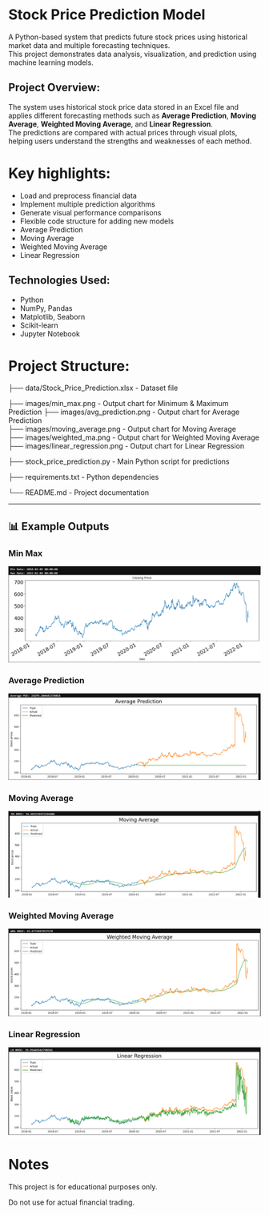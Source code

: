 # Stock Price Prediction Model

A Python-based system that predicts future stock prices using historical market data and multiple forecasting techniques.  
This project demonstrates data analysis, visualization, and prediction using machine learning models.

## Project Overview:
The system uses historical stock price data stored in an Excel file and applies different forecasting methods such as **Average Prediction**, **Moving Average**, **Weighted Moving Average**, and **Linear Regression**.  
The predictions are compared with actual prices through visual plots, helping users understand the strengths and weaknesses of each method.

# Key highlights:
- Load and preprocess financial data
- Implement multiple prediction algorithms
- Generate visual performance comparisons
- Flexible code structure for adding new models
- Average Prediction
- Moving Average
- Weighted Moving Average
- Linear Regression

## Technologies Used:
- Python
- NumPy, Pandas
- Matplotlib, Seaborn
- Scikit-learn
- Jupyter Notebook

# Project Structure:
├── data/Stock_Price_Prediction.xlsx   - Dataset file  

├── images/min_max.png                 - Output chart for Minimum & Maximum Prediction
├── images/avg_prediction.png          - Output chart for Average Prediction  
├── images/moving_average.png          - Output chart for Moving Average  
├── images/weighted_ma.png             - Output chart for Weighted Moving Average  
├── images/linear_regression.png       - Output chart for Linear Regression 

├── stock_price_prediction.py          - Main Python script for predictions  

├── requirements.txt                   - Python dependencies  

└── README.md                          - Project documentation  

---

## 📊 Example Outputs

### Min Max
![Minimum and Maximum](screenshots/min_max.png)

### Average Prediction
![Average Prediction](screenshots/avg_prediction.png)

### Moving Average
![Moving Average](screenshots/moving_average.png)

### Weighted Moving Average
![Weighted Moving Average](screenshots/weighted_moving_avg.png)

### Linear Regression
![Linear Regression](screenshots/linear_regression.png)

# Notes
This project is for educational purposes only.

Do not use for actual financial trading.
